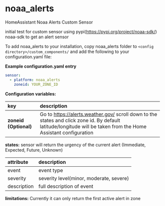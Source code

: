 # noaa_alerts
HomeAssistant Noaa Alerts Custom Sensor

initial test for custom sensor using pypi(https://pypi.org/project/noaa-sdk/) noaa-sdk to get an alert sensor

To add noaa_alerts to your installation, copy noaa_alerts folder to `<config directory>/custom_components/` and add the following to your configuration.yaml file:

**Example configuration.yaml entry**
```yaml
sensor:
  - platform: noaa_alerts
    zoneid: YOUR_ZONE_ID
```
**Configuration variables:**  

key | description  
:--- | :---  
**zoneid (Optional)** | Go to https://alerts.weather.gov/ scroll down to the states and click zone id. By default latitude/longitude will be taken from the Home Assistant configuration

**states:**
sensor will return the urgency of the current alert (Immediate, Expected, Future, Unknown)

attribute | description  
:--- | :---  
event | event type
severity | severity level(minor, moderate, severe)
description | full description of event

**limitations:**
Currently it can only return the first active alert in zone

